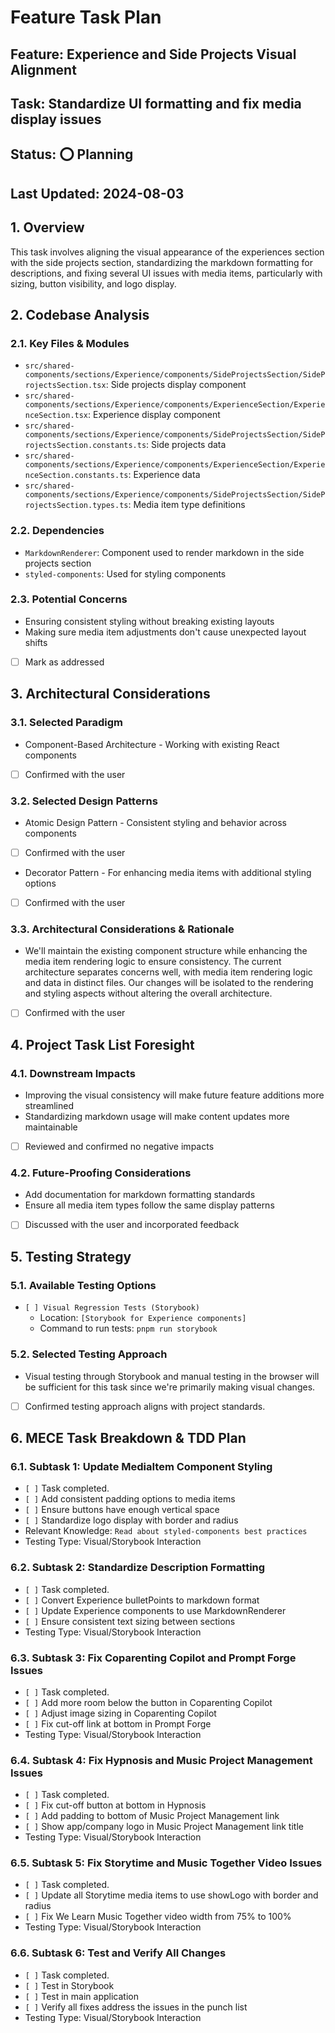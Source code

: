 # Feature Task Plan

## Feature: Experience and Side Projects Visual Alignment

## Task: Standardize UI formatting and fix media display issues

## Status: ⭕ Planning

## Last Updated: 2024-08-03

## 1. Overview

This task involves aligning the visual appearance of the experiences section with the side projects section, standardizing the markdown formatting for descriptions, and fixing several UI issues with media items, particularly with sizing, button visibility, and logo display.

## 2. Codebase Analysis

### 2.1. Key Files & Modules

* `src/shared-components/sections/Experience/components/SideProjectsSection/SideProjectsSection.tsx`: Side projects display component
* `src/shared-components/sections/Experience/components/ExperienceSection/ExperienceSection.tsx`: Experience display component
* `src/shared-components/sections/Experience/components/SideProjectsSection/SideProjectsSection.constants.ts`: Side projects data
* `src/shared-components/sections/Experience/components/ExperienceSection/ExperienceSection.constants.ts`: Experience data
* `src/shared-components/sections/Experience/components/SideProjectsSection/SideProjectsSection.types.ts`: Media item type definitions

### 2.2. Dependencies

* `MarkdownRenderer`: Component used to render markdown in the side projects section
* `styled-components`: Used for styling components

### 2.3. Potential Concerns

* Ensuring consistent styling without breaking existing layouts
* Making sure media item adjustments don't cause unexpected layout shifts
* [ ] Mark as addressed

## 3. Architectural Considerations

### 3.1. Selected Paradigm

* Component-Based Architecture - Working with existing React components
* [ ] Confirmed with the user

### 3.2. Selected Design Patterns

* Atomic Design Pattern - Consistent styling and behavior across components
* [ ] Confirmed with the user
* Decorator Pattern - For enhancing media items with additional styling options
* [ ] Confirmed with the user

### 3.3. Architectural Considerations & Rationale

* We'll maintain the existing component structure while enhancing the media item rendering logic to ensure consistency. The current architecture separates concerns well, with media item rendering logic and data in distinct files. Our changes will be isolated to the rendering and styling aspects without altering the overall architecture.
* [ ] Confirmed with the user

## 4. Project Task List Foresight

### 4.1. Downstream Impacts

* Improving the visual consistency will make future feature additions more streamlined
* Standardizing markdown usage will make content updates more maintainable
* [ ] Reviewed and confirmed no negative impacts

### 4.2. Future-Proofing Considerations

* Add documentation for markdown formatting standards
* Ensure all media item types follow the same display patterns
* [ ] Discussed with the user and incorporated feedback

## 5. Testing Strategy

### 5.1. Available Testing Options

* `[ ] Visual Regression Tests (Storybook)`
    * Location: `[Storybook for Experience components]`
    * Command to run tests: `pnpm run storybook`

### 5.2. Selected Testing Approach

* Visual testing through Storybook and manual testing in the browser will be sufficient for this task since we're primarily making visual changes.
* [ ] Confirmed testing approach aligns with project standards.

## 6. MECE Task Breakdown & TDD Plan

### 6.1. Subtask 1: Update MediaItem Component Styling

* `[ ]` Task completed.
* `[ ]` Add consistent padding options to media items
* `[ ]` Ensure buttons have enough vertical space
* `[ ]` Standardize logo display with border and radius
* Relevant Knowledge: `Read about styled-components best practices`
* Testing Type: Visual/Storybook Interaction

### 6.2. Subtask 2: Standardize Description Formatting

* `[ ]` Task completed.
* `[ ]` Convert Experience bulletPoints to markdown format
* `[ ]` Update Experience components to use MarkdownRenderer
* `[ ]` Ensure consistent text sizing between sections
* Testing Type: Visual/Storybook Interaction

### 6.3. Subtask 3: Fix Coparenting Copilot and Prompt Forge Issues

* `[ ]` Task completed.
* `[ ]` Add more room below the button in Coparenting Copilot
* `[ ]` Adjust image sizing in Coparenting Copilot
* `[ ]` Fix cut-off link at bottom in Prompt Forge
* Testing Type: Visual/Storybook Interaction

### 6.4. Subtask 4: Fix Hypnosis and Music Project Management Issues

* `[ ]` Task completed.
* `[ ]` Fix cut-off button at bottom in Hypnosis
* `[ ]` Add padding to bottom of Music Project Management link
* `[ ]` Show app/company logo in Music Project Management link title
* Testing Type: Visual/Storybook Interaction

### 6.5. Subtask 5: Fix Storytime and Music Together Video Issues

* `[ ]` Task completed.
* `[ ]` Update all Storytime media items to use showLogo with border and radius
* `[ ]` Fix We Learn Music Together video width from 75% to 100%
* Testing Type: Visual/Storybook Interaction

### 6.6. Subtask 6: Test and Verify All Changes

* `[ ]` Task completed.
* `[ ]` Test in Storybook
* `[ ]` Test in main application
* `[ ]` Verify all fixes address the issues in the punch list
* Testing Type: Visual/Storybook Interaction
